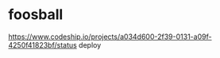foosball
========
https://www.codeship.io/projects/a034d600-2f39-0131-a09f-4250f41823bf/status
deploy
